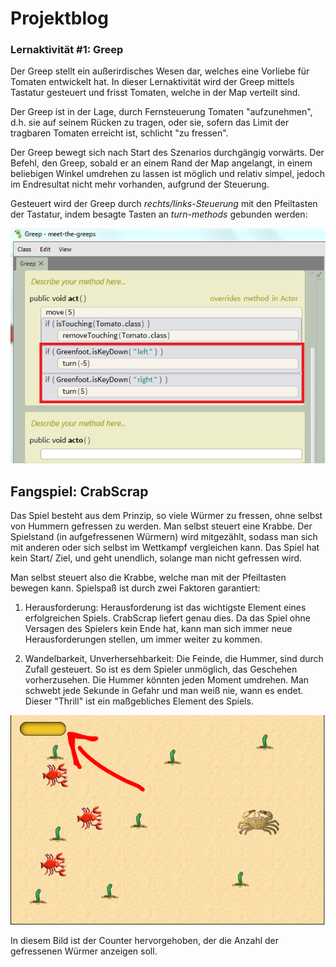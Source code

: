 # Projektblog

### Lernaktivität #1: Greep

Der Greep stellt ein außerirdisches Wesen dar, welches eine Vorliebe für Tomaten entwickelt hat. In dieser Lernaktivität wird der Greep mittels Tastatur gesteuert und frisst Tomaten, welche in der Map verteilt sind. 

Der Greep ist in der Lage, durch Fernsteuerung Tomaten "aufzunehmen", d.h. sie auf seinem Rücken zu tragen, oder sie, sofern das Limit der tragbaren Tomaten erreicht ist, schlicht "zu fressen".

Der Greep bewegt sich nach Start des Szenarios durchgängig vorwärts. Der Befehl, den Greep, sobald er an einem Rand der Map angelangt, in einem beliebigen Winkel umdrehen zu lassen ist möglich und relativ simpel, jedoch im Endresultat nicht mehr vorhanden, aufgrund der Steuerung.

Gesteuert wird der Greep durch _rechts/links-Steuerung_ mit den Pfeiltasten der Tastatur, indem besagte Tasten an _turn-methods_ gebunden werden:

![KeyControling](https://github.com/lirebanause/Stride/blob/master/images/KeyControlling%20(edited).PNG)


## Fangspiel: CrabScrap

Das Spiel besteht aus dem Prinzip, so viele Würmer zu fressen, ohne selbst von Hummern gefressen zu werden. Man selbst steuert eine Krabbe. Der Spielstand (in aufgefressenen Würmern) wird mitgezählt, sodass man sich mit anderen oder sich selbst im Wettkampf vergleichen kann. Das Spiel hat kein Start/ Ziel, und geht unendlich, solange man nicht gefressen wird.

Man selbst steuert also die Krabbe, welche man mit der Pfeiltasten bewegen kann. 
Spielspaß ist durch zwei Faktoren garantiert:

1) Herausforderung: 
   Herausforderung ist das wichtigste Element eines erfolgreichen Spiels. CrabScrap liefert genau dies. Da das Spiel ohne Versagen des
   Spielers kein Ende hat, kann man sich immer neue Herausforderungen stellen, um immer weiter zu kommen.
   
2) Wandelbarkeit, Unverhersehbarkeit:
   Die Feinde, die Hummer, sind durch Zufall gesteuert. So ist es dem Spieler unmöglich, das Geschehen vorherzusehen. Die Hummer könnten 
   jeden Moment umdrehen. Man schwebt jede Sekunde in Gefahr und man weiß nie, wann es endet. Dieser "Thrill" ist ein maßgebliches
   Element des Spiels.
   
![Counter ProjBlog](https://github.com/lirebanause/Stride/blob/master/images/Counter%20ProjBlog.PNG)

In diesem Bild ist der Counter hervorgehoben, der die Anzahl der gefressenen Würmer anzeigen soll.
   

